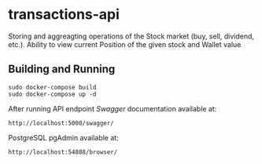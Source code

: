 # transactions-api

Storing and aggreagting operations of the Stock market (buy, sell, dividend, etc.). Ability to view current Position of the given stock and Wallet value

## Building and Running
```
sudo docker-compose build
sudo docker-compose up -d
```

After running API endpoint *Swagger* documentation available at:
```
http://localhost:5000/swagger/
```

PostgreSQL pgAdmin available at:
```
http://localhost:54888/browser/
```